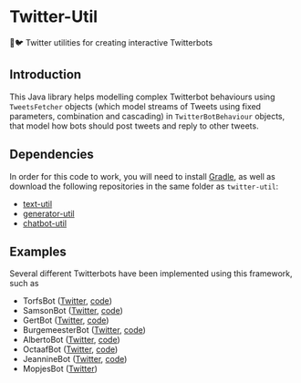 # Twitter-Util
🔧🐦 Twitter utilities for creating interactive Twitterbots

## Introduction
This Java library helps modelling complex Twitterbot behaviours using `TweetsFetcher` objects
(which model streams of Tweets using fixed parameters, combination and cascading)
in `TwitterBotBehaviour` objects, that model how bots should post tweets and reply to other tweets.

## Dependencies

In order for this code to work, you will need to install [Gradle](https://gradle.org/), as well as download the following repositories in the same folder as `twitter-util`:
- [text-util](https://github.com/twinters/text-util)
- [generator-util](https://github.com/twinters/generator-util)
- [chatbot-util](https://github.com/twinters/chatbot-util)

## Examples

Several different Twitterbots have been implemented using this framework, such as
- TorfsBot ([Twitter](https://twitter.com/TorfsBot), [code](https://github.com/twinters/torfs-bot))
- SamsonBot ([Twitter](https://twitter.com/SamsonRobot), [code](https://github.com/twinters/samson-bot))
- GertBot ([Twitter](https://twitter.com/Gert_Bot), [code](https://github.com/twinters/samson-bot))
- BurgemeesterBot ([Twitter](https://twitter.com/BurgemeesterBot), [code](https://github.com/twinters/burgemeester-bot))
- AlbertoBot ([Twitter](https://twitter.com/AlbertBot), [code](https://github.com/twinters/alberto-bot))
- OctaafBot ([Twitter](https://twitter.com/OctaafBot), [code](https://github.com/twinters/octaaf-bot))
- JeannineBot ([Twitter](https://twitter.com/JeannineBot), [code](https://github.com/twinters/jeannine-bot))
- MopjesBot ([Twitter](https://twitter.com/MopjesBot))
